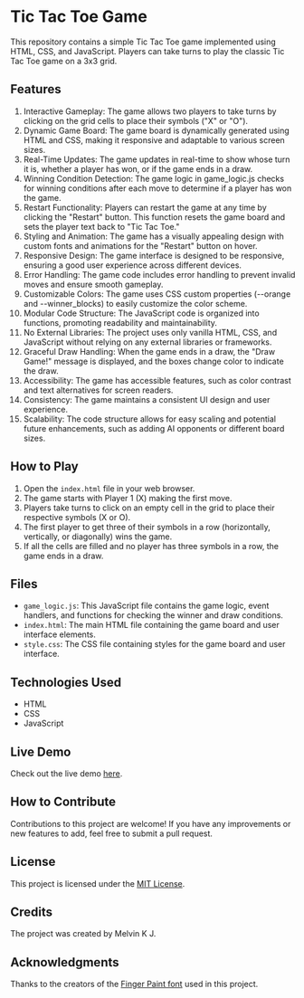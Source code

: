 # Tic Tac Toe Game

This repository contains a simple Tic Tac Toe game implemented using HTML, CSS, and JavaScript. Players can take turns to play the classic Tic Tac Toe game on a 3x3 grid.

## Features 

1.  Interactive Gameplay: The game allows two players to take turns by clicking on the grid cells to place their symbols ("X" or "O").
2.  Dynamic Game Board: The game board is dynamically generated using HTML and CSS, making it responsive and adaptable to various screen sizes.
3.  Real-Time Updates: The game updates in real-time to show whose turn it is, whether a player has won, or if the game ends in a draw.
4.  Winning Condition Detection: The game logic in game_logic.js checks for winning conditions after each move to determine if a player has won the game.
5.  Restart Functionality: Players can restart the game at any time by clicking the "Restart" button. This function resets the game board and sets the player text back to "Tic Tac Toe."
6.  Styling and Animation: The game has a visually appealing design with custom fonts and animations for the "Restart" button on hover.
7.  Responsive Design: The game interface is designed to be responsive, ensuring a good user experience across different devices.
8.  Error Handling: The game code includes error handling to prevent invalid moves and ensure smooth gameplay.
9.  Customizable Colors: The game uses CSS custom properties (--orange and --winner_blocks) to easily customize the color scheme.
10. Modular Code Structure: The JavaScript code is organized into functions, promoting readability and maintainability.
11. No External Libraries: The project uses only vanilla HTML, CSS, and JavaScript without relying on any external libraries or frameworks.
12. Graceful Draw Handling: When the game ends in a draw, the "Draw Game!" message is displayed, and the boxes change color to indicate the draw.
13. Accessibility: The game has accessible features, such as color contrast and text alternatives for screen readers.
14. Consistency: The game maintains a consistent UI design and user experience.
15. Scalability: The code structure allows for easy scaling and potential future enhancements, such as adding AI opponents or different board sizes.

## How to Play

1. Open the `index.html` file in your web browser.
2. The game starts with Player 1 (X) making the first move.
3. Players take turns to click on an empty cell in the grid to place their respective symbols (X or O).
4. The first player to get three of their symbols in a row (horizontally, vertically, or diagonally) wins the game.
5. If all the cells are filled and no player has three symbols in a row, the game ends in a draw.

## Files

- `game_logic.js`: This JavaScript file contains the game logic, event handlers, and functions for checking the winner and draw conditions.
- `index.html`: The main HTML file containing the game board and user interface elements.
- `style.css`: The CSS file containing styles for the game board and user interface.

## Technologies Used

- HTML
- CSS
- JavaScript

## Live Demo

 Check out the live demo [here](https://tic-tac-toe-game-melvin.vercel.app/).

## How to Contribute

Contributions to this project are welcome! If you have any improvements or new features to add, feel free to submit a pull request.

## License

This project is licensed under the [MIT License](LICENSE).

## Credits

The project was created by Melvin K J.

## Acknowledgments

Thanks to the creators of the [Finger Paint font](https://fonts.google.com/specimen/Finger+Paint) used in this project.
